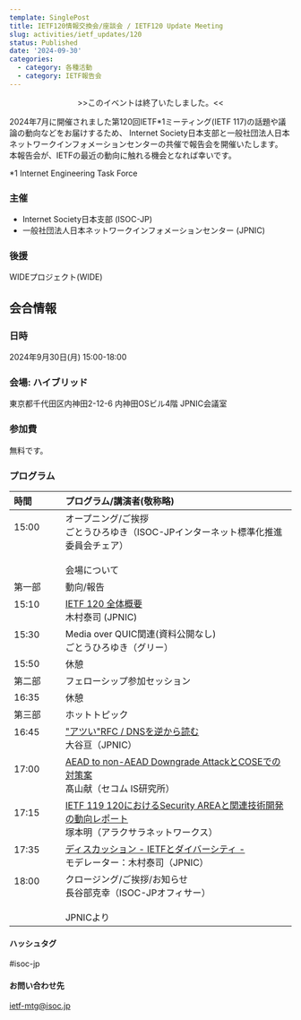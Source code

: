 ```yaml
---
template: SinglePost
title: IETF120情報交換会/座談会 / IETF120 Update Meeting
slug: activities/ietf_updates/120
status: Published
date: '2024-09-30'
categories:
  - category: 各種活動
  - category: IETF報告会
---
```

<span style="color: red; "><div align="center">&gt;&gt;このイベントは終了いたしました。&lt;&lt;</div></span>

2024年7月に開催されました第120回IETF*1ミーティング(IETF 117)の話題や議論の動向などをお届けするため、 Internet Society日本支部と一般社団法人日本ネットワークインフォメーションセンターの共催で報告会を開催いたします。 本報告会が、IETFの最近の動向に触れる機会となれば幸いです。 

*1 Internet Engineering Task Force

### 主催
*  Internet Society日本支部 (ISOC-JP)
*  一般社団法人日本ネットワークインフォメーションセンター (JPNIC) 

### 後援
  WIDEプロジェクト(WIDE)

## 会合情報

### 日時
2024年9月30日(月) 15:00-18:00

### 会場: ハイブリッド

東京都千代田区内神田2-12-6 内神田OSビル4階 JPNIC会議室<br>

### 参加費

  無料です。

### プログラム

| 時間　　　 | プログラム/講演者(敬称略) | 
|:------------|:---------------------------------------------------|
|  15:00  <br><br><br><br> | オープニング/ご挨拶<br>ごとうひろゆき（ISOC-JPインターネット標準化推進委員会チェア）<br><br> 会場について | 
|  第一部 <br>| 動向/報告 | 
|  15:10  <br><br>| [IETF 120 全体概要](/files/IETF120情報交換会-全体概要-木村-03.pdf) <br> 木村泰司 (JPNIC) | 
|  15:30  <br><br>| Media over QUIC関連(資料公開なし) <br> ごとうひろゆき（グリー） |  
|  15:50  <br>| 休憩 | 
|  第二部 <br>| フェローシップ参加セッション | 
|  16:35  <br>| 休憩 | 
|  第三部 <br>| ホットトピック | 
|  16:45  <br><br>| ["アツい"RFC / DNSを逆から読む](/files/IETF120情報交換会-DNS-大谷.pdf) <br> 大谷亘（JPNIC）| 
|  17:00  <br><br>| [AEAD to non-AEAD Downgrade AttackとCOSEでの対策案](/files/IETF120情報交換会-COSE-髙山.pdf) <br> 髙山献（セコム IS研究所）| 
|  17:15  <br><br>| [IETF 119 120におけるSecurity AREAと関連技術開発の動向レポート](/files/IETF120情報交換会-セキュリティ-塚本.pdf) <br> 塚本明（アラクサラネットワークス）| 
|  17:35  <br><br>| [ディスカッション - IETFとダイバーシティ -](/files/IETF120情報交換会-ディスカッション-木村.pdf) <br> モデレーター：木村泰司（JPNIC）| 
|  18:00  <br><br><br><br>| クロージング/ご挨拶/お知らせ <br> 長谷部克幸（ISOC-JPオフィサー）<br><br> JPNICより| 

#### ハッシュタグ

\#isoc-jp

#### お問い合わせ先
ietf-mtg@isoc.jp
